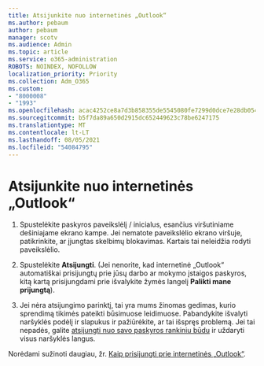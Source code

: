 ```yaml
---
title: Atsijunkite nuo internetinės „Outlook“
ms.author: pebaum
author: pebaum
manager: scotv
ms.audience: Admin
ms.topic: article
ms.service: o365-administration
ROBOTS: NOINDEX, NOFOLLOW
localization_priority: Priority
ms.collection: Adm_O365
ms.custom:
- "8000008"
- "1993"
ms.openlocfilehash: acac4252ce8a7d3b858355de5545080fe7299d0dce7e28db05436e2b06e8c3f6
ms.sourcegitcommit: b5f7da89a650d2915dc652449623c78be6247175
ms.translationtype: MT
ms.contentlocale: lt-LT
ms.lasthandoff: 08/05/2021
ms.locfileid: "54084795"
---
```

# <a name="sign-out-of-outlook-on-the-web"></a>Atsijunkite nuo internetinės „Outlook“

1. Spustelėkite paskyros paveikslėlį / inicialus, esančius viršutiniame dešiniajame ekrano kampe. Jei nematote paveikslėlio ekrano viršuje, patikrinkite, ar įjungtas skelbimų blokavimas. Kartais tai neleidžia rodyti paveikslėlio.

2. Spustelėkite **Atsijungti**. (Jei nenorite, kad internetinė „Outlook“ automatiškai prisijungtų prie jūsų darbo ar mokymo įstaigos paskyros, kitą kartą prisijungdami prie išvalykite žymės langelį **Palikti mane prijungtą**).

3. Jei nėra atsijungimo parinktį, tai yra mums žinomas gedimas, kurio sprendimą tikimės pateikti būsimuose leidimuose.  Pabandykite išvalyti naršyklės podėlį ir slapukus ir pažiūrėkite, ar tai išspręs problemą.  Jei tai nepadės, galite [atsijungti nuo savo paskyros rankiniu būdu](https://login.live.com/logout.srf) ir uždaryti visus naršyklės langus.

Norėdami sužinoti daugiau, žr. [Kaip prisijungti prie internetinės „Outlook“](https://support.office.com/article/how-to-sign-in-to-outlook-on-the-web-763fab4d-0138-4814-b450-37fc286bcb79).
